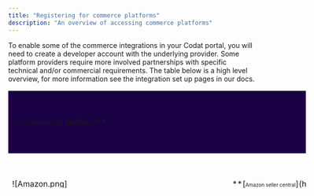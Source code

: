 ```yaml
---
title: "Registering for commerce platforms"
description: "An overview of accessing commerce platforms"
---
```


To enable some of the commerce integrations in your Codat portal, you will need to create a developer account with the underlying provider. Some platform providers require more involved partnerships with specific technical and/or commercial requirements. The table below is a high level overview, for more information see the integration set up pages in our docs.

<table style="border-collapse: collapse; height: 197px; border-color: #eaeaea; width: 120%; margin-right: auto; margin-left: auto;" cellpadding="5">

<tbody>

<tr style="height: 10px;">

<td style="height: 10px; background-color: #1a0044; width: 24.2089%;" colspan="2"><span class="wysiwyg-font-size-small wysiwyg-color-black10">**Commerce platform**</span></td>

<td style="height: 10px; background-color: #1a0044; width: 12.5424%;"><span class="wysiwyg-font-size-small wysiwyg-color-black10">**Is registration needed to enable the integration?**</span></td>

<td style="height: 10px; background-color: #1a0044; width: 10.9947%;"><span class="wysiwyg-font-size-small wysiwyg-color-black10">**How easy is it to register?**</span></td>

<td style="height: 10px; background-color: #1a0044; width: 11.4709%;"><span class="wysiwyg-font-size-small wysiwyg-color-black10">**Do they have a marketplace partner program?**</span></td>

<td style="height: 10px; background-color: #1a0044; width: 9.20893%;"><span class="wysiwyg-font-size-small"><span class="wysiwyg-color-black10">**Are there restrictions** </span><span class="wysiwyg-color-black10">**on who can connect?**</span></span></td>

<td style="height: 10px; background-color: #1a0044; width: 63.9709%;"><span class="wysiwyg-font-size-small wysiwyg-color-black10">**Additional information**</span></td>

</tr>

<tr style="height: 1px;">

<td style="width: 5.39374%; height: 1px; border-color: #eaeaea;">![Amazon.png](/hc/article_attachments/4421253048221/Amazon.png)</td>

<td style="width: 18.8152%; border-color: #eaeaea; height: 1px;">**<span class="wysiwyg-font-size-small">[<font size="1">Amazon seller central</font>](https://docs.codat.io/integrations/commerce/amazon-seller-central/commerce-amazon-seller-central)</span>**</td>

<td class="wysiwyg-text-align-center" style="width: 12.5424%; border-color: #eaeaea; height: 1px;"><span class="wysiwyg-font-size-small">Yes*</span></td>

<td class="wysiwyg-text-align-center" style="width: 10.9947%; border-color: #eaeaea; height: 1px;"><span class="wysiwyg-color-red110">**<span class="wysiwyg-font-size-small">Hard</span>**</span></td>

<td class="wysiwyg-text-align-center" style="width: 11.4709%; border-color: #eaeaea; height: 1px;"><span class="wysiwyg-font-size-small">Yes</span></td>

<td class="wysiwyg-text-align-center" style="width: 9.20893%; border-color: #eaeaea; height: 1px;"><span class="wysiwyg-font-size-small">No</span></td>

<td style="width: 63.9709%; border-color: #eaeaea; height: 1px;"><span class="wysiwyg-font-size-small">* You may request to use Codat's marketplace credentials to avoid registration by emailing solutions@codat.io.</span></td>

</tr>

<tr>

<td style="width: 5.39374%; border-color: #eaeaea;">![bC.png](/hc/article_attachments/9130078212509)</td>

<td style="width: 18.8152%; border-color: #eaeaea;">**<span class="wysiwyg-font-size-small">[BigCommerce](https://docs.codat.io/integrations/commerce/bigcommerce/commerce-bigcommerce)</span>**</td>

<td class="wysiwyg-text-align-center" style="width: 12.5424%; border-color: #eaeaea;"><span class="wysiwyg-font-size-small">No</span></td>

<td class="wysiwyg-text-align-center" style="width: 10.9947%; border-color: #eaeaea;"><span class="wysiwyg-color-green110">**<span class="wysiwyg-font-size-small"><span class="wysiwyg-font-size-small wysiwyg-color-green110">Not required</span></span>**</span></td>

<td class="wysiwyg-text-align-center" style="width: 11.4709%; border-color: #eaeaea;"><span class="wysiwyg-font-size-small">No</span></td>

<td class="wysiwyg-text-align-center" style="width: 9.20893%; border-color: #eaeaea;"><span class="wysiwyg-font-size-small">No</span></td>

<td style="width: 63.9709%; border-color: #eaeaea;">

<span class="wysiwyg-font-size-small">To use the BigCommerce integration a merchant must have the correct scopes set. <span>If a merchant doesn't have these scopes set, they'll need to create a new store API account and enter their new store credentials in Link (see</span> [SMB customer: Authenticate and connect your commerce data](https://docs.codat.io/integrations/commerce/bigcommerce/commerce-bigcommerce-setup#smb-customer-authenticate-and-connect-your-commerce-data)<span>).</span></span>

</td>

</tr>

<tr style="height: 22px; border-bottom: 1px grey;">

<td class="wysiwyg-text-align-center" style="width: 5.39374%; height: 24px; border-color: #eaeaea;">![Clover.png](/hc/article_attachments/4421239814813/Clover.png)</td>

<td style="width: 18.8152%; height: 24px; border-color: #eaeaea;">**<span class="wysiwyg-font-size-small">[Clover](https://docs.codat.io/integrations/commerce/clover/commerce-clover)</span>**</td>

<td class="wysiwyg-text-align-center" style="width: 12.5424%; height: 24px; border-color: #eaeaea;"><span class="wysiwyg-font-size-small">Yes</span></td>

<td class="wysiwyg-text-align-center" style="width: 10.9947%; height: 24px; border-color: #eaeaea;"><span class="wysiwyg-color-green110">**<span class="wysiwyg-font-size-small">Easy</span>**</span></td>

<td class="wysiwyg-text-align-center" style="width: 11.4709%; height: 24px; border-color: #eaeaea;"><span class="wysiwyg-font-size-small">Yes</span></td>

<td class="wysiwyg-text-align-center" style="width: 9.20893%; height: 24px; border-color: #eaeaea;"><span class="wysiwyg-font-size-small">Yes</span></td>

<td style="width: 63.9709%; height: 24px; border-color: #eaeaea;">

<span class="wysiwyg-font-size-small">Companies that offer lending services are not able to use the Clover API.</span>

<span class="wysiwyg-font-size-small">There are Sandbox and Production developer portals available. The Production portal differs for the US & Canada and UK & Europe.</span>

</td>

</tr>

<tr>

<td style="width: 5.39374%; border-color: #eaeaea;">![lightspeed.png](/hc/article_attachments/9131257427613)</td>

<td style="width: 18.8152%; border-color: #eaeaea;">**<span class="wysiwyg-font-size-small">[Lightspeed Restaurant (K Series)](https://docs.codat.io/integrations/commerce/lightspeed-k/commerce-lightspeed-k)</span>**</td>

<td class="wysiwyg-text-align-center" style="width: 12.5424%; border-color: #eaeaea;"><span class="wysiwyg-font-size-small">Yes</span></td>

<td class="wysiwyg-text-align-center" style="width: 10.9947%; border-color: #eaeaea;"><span class="wysiwyg-color-green110">**<span class="wysiwyg-font-size-small">Easy</span>**</span></td>

<td class="wysiwyg-text-align-center" style="width: 11.4709%; border-color: #eaeaea;"><span class="wysiwyg-font-size-small">Yes</span></td>

<td class="wysiwyg-text-align-center" style="width: 9.20893%; border-color: #eaeaea;"><span class="wysiwyg-font-size-small">No</span></td>

<td style="width: 63.9709%; border-color: #eaeaea;"><span class="wysiwyg-font-size-small">Typically a <=7 working day turn around time on the partner application review</span></td>

</tr>

<tr style="height: 22px;">

<td style="width: 5.39374%; height: 10px; border-color: #eaeaea;">![mollie.png](/hc/article_attachments/4421260555421/mollie.png)</td>

<td style="width: 18.8152%; height: 10px; border-color: #eaeaea;">**<span class="wysiwyg-font-size-small">[Mollie](https://docs.codat.io/integrations/commerce/mollie/commerce-mollie)</span>**</td>

<td class="wysiwyg-text-align-center" style="width: 12.5424%; height: 10px; border-color: #eaeaea;"><span class="wysiwyg-font-size-small">Yes</span></td>

<td class="wysiwyg-text-align-center" style="width: 10.9947%; height: 10px; border-color: #eaeaea;"><span class="wysiwyg-color-green110">**<span class="wysiwyg-font-size-small">Easy</span>**</span></td>

<td class="wysiwyg-text-align-center" style="width: 11.4709%; height: 10px; border-color: #eaeaea;"><span class="wysiwyg-font-size-small">Yes</span></td>

<td class="wysiwyg-text-align-center" style="width: 9.20893%; height: 10px; border-color: #eaeaea;"><span class="wysiwyg-font-size-small">No</span></td>

<td style="width: 63.9709%; height: 10px; border-color: #eaeaea;"> </td>

</tr>

<tr style="height: 22px;">

<td style="width: 5.39374%; height: 10px; border-color: #eaeaea;">![Paypal.png](/hc/article_attachments/4421244916765/Paypal.png)</td>

<td style="width: 18.8152%; height: 10px; border-color: #eaeaea;">**<span class="wysiwyg-font-size-small">[Paypal](https://docs.codat.io/integrations/commerce/paypal/commerce-paypal)</span>**</td>

<td class="wysiwyg-text-align-center" style="width: 12.5424%; height: 10px; border-color: #eaeaea;"><span class="wysiwyg-font-size-small">Yes</span></td>

<td class="wysiwyg-text-align-center" style="width: 10.9947%; height: 10px; border-color: #eaeaea;"><span class="wysiwyg-color-green110">**<span class="wysiwyg-font-size-small">Easy</span>**</span></td>

<td class="wysiwyg-text-align-center" style="width: 11.4709%; height: 10px; border-color: #eaeaea;"><span class="wysiwyg-font-size-small">No</span></td>

<td class="wysiwyg-text-align-center" style="width: 9.20893%; height: 10px; border-color: #eaeaea;"><span class="wysiwyg-font-size-small">Yes</span></td>

<td style="width: 63.9709%; height: 10px; border-color: #eaeaea;"><span class="wysiwyg-font-size-small">You must have and eIDAS certificate and be regulated under open banking to access the Paypal API.</span>  
<span class="wysiwyg-font-size-small">The paypal integration is not currently available to those outside Europe.</span></td>

</tr>

<tr style="height: 22px;">

<td style="width: 5.39374%; height: 10px; border-color: #eaeaea;">![presta.png](/hc/article_attachments/4421239807517/presta.png)</td>

<td style="width: 18.8152%; height: 10px; border-color: #eaeaea;">**<span class="wysiwyg-font-size-small">[PrestaShop](https://docs.codat.io/integrations/commerce/prestashop/commerce-prestashop)</span>**</td>

<td class="wysiwyg-text-align-center" style="width: 12.5424%; height: 10px; border-color: #eaeaea;"><span class="wysiwyg-font-size-small">No</span></td>

<td class="wysiwyg-text-align-center" style="width: 10.9947%; height: 10px; border-color: #eaeaea;">**<span class="wysiwyg-font-size-small wysiwyg-color-green110">Not required</span>**</td>

<td class="wysiwyg-text-align-center" style="width: 11.4709%; height: 10px; border-color: #eaeaea;"><span class="wysiwyg-font-size-small">Yes</span></td>

<td class="wysiwyg-text-align-center" style="width: 9.20893%; height: 10px; border-color: #eaeaea;"><span class="wysiwyg-font-size-small">No</span></td>

<td style="width: 63.9709%; height: 10px; border-color: #eaeaea;"> </td>

</tr>

<tr style="height: 22px;">

<td style="width: 5.39374%; height: 10px; border-color: #eaeaea;">![shopify.png](/hc/article_attachments/4421275650333/shopify.png)</td>

<td style="width: 18.8152%; height: 10px; border-color: #eaeaea;">**<span class="wysiwyg-font-size-small">[Shopify](https://docs.codat.io/integrations/commerce/shopify/commerce-shopify)</span>**</td>

<td class="wysiwyg-text-align-center" style="width: 12.5424%; height: 10px; border-color: #eaeaea;"><span class="wysiwyg-font-size-small">Yes*</span></td>

<td class="wysiwyg-text-align-center" style="width: 10.9947%; height: 10px; border-color: #eaeaea;">**<span class="wysiwyg-font-size-small wysiwyg-color-green110"><span class="wysiwyg-color-red110"><span class="wysiwyg-font-size-small">Hard</span></span>  
</span>**</td>

<td class="wysiwyg-text-align-center" style="width: 11.4709%; height: 10px; border-color: #eaeaea;"><span class="wysiwyg-font-size-small">Yes</span></td>

<td class="wysiwyg-text-align-center" style="width: 9.20893%; height: 10px; border-color: #eaeaea;"><span class="wysiwyg-font-size-small">Yes</span></td>

<td style="width: 63.9709%; height: 10px; border-color: #eaeaea;">

<span class="wysiwyg-font-size-small">*</span> <span class="wysiwyg-font-size-small">Companies that provide capital loans are not able to register a public app with Shopify.</span>

<span class="wysiwyg-font-size-small">There is a potential wait of up to 2 weeks for public app approval (and a number of steps to be aware of). </span>

<span class="wysiwyg-font-size-small">Codat offers the ability to connect to Shopify via [custom apps](https://docs.codat.io/integrations/commerce/shopify/commerce-shopify-custom-apps) as an alternative.</span>

</td>

</tr>

<tr style="height: 67px;">

<td style="width: 5.39374%; border-color: #eaeaea; height: 10px;">![square.png](/hc/article_attachments/4421244885405/square.png)</td>

<td style="width: 18.8152%; border-color: #eaeaea; height: 10px;">**<span class="wysiwyg-font-size-small">[Square](https://docs.codat.io/integrations/commerce/square/commerce-square)</span>**</td>

<td class="wysiwyg-text-align-center" style="width: 12.5424%; border-color: #eaeaea; height: 10px;"><span class="wysiwyg-font-size-small">Yes</span></td>

<td class="wysiwyg-text-align-center" style="width: 10.9947%; border-color: #eaeaea; height: 10px;"><span class="wysiwyg-color-green110">**<span class="wysiwyg-font-size-small">Easy</span>**</span></td>

<td class="wysiwyg-text-align-center" style="width: 11.4709%; border-color: #eaeaea; height: 10px;"><span class="wysiwyg-font-size-small">Yes</span></td>

<td class="wysiwyg-text-align-center" style="width: 9.20893%; border-color: #eaeaea; height: 10px;"><span class="wysiwyg-font-size-small">No</span></td>

<td style="width: 63.9709%; border-color: #eaeaea; height: 10px;"> </td>

</tr>

<tr style="height: 67px;">

<td style="width: 5.39374%; border-color: #eaeaea; height: 10px;">![Stripe.png](/hc/article_attachments/4421239763101/Stripe.png)</td>

<td style="width: 18.8152%; border-color: #eaeaea; height: 10px;">**<span class="wysiwyg-font-size-small">[Stripe](https://docs.codat.io/integrations/commerce/stripe/commerce-stripe)</span>**</td>

<td class="wysiwyg-text-align-center" style="width: 12.5424%; border-color: #eaeaea; height: 10px;"><span class="wysiwyg-font-size-small">Yes</span></td>

<td class="wysiwyg-text-align-center" style="width: 10.9947%; border-color: #eaeaea; height: 10px;"><span class="wysiwyg-color-green110">**<span class="wysiwyg-font-size-small">Easy</span>**</span></td>

<td class="wysiwyg-text-align-center" style="width: 11.4709%; border-color: #eaeaea; height: 10px;"><span class="wysiwyg-font-size-small">Yes</span></td>

<td class="wysiwyg-text-align-center" style="width: 9.20893%; border-color: #eaeaea; height: 10px;"><span class="wysiwyg-font-size-small">No</span></td>

<td style="width: 63.9709%; border-color: #eaeaea; height: 10px;"><span class="wysiwyg-font-size-small">Production accounts must be verified by Stripe. </span></td>

</tr>

<tr style="height: 22px;">

<td style="width: 5.39374%; border-color: #eaeaea; height: 10px;">![SumUp.png](/hc/article_attachments/4421244870813/SumUp.png)</td>

<td style="width: 18.8152%; border-color: #eaeaea; height: 10px;">**<span class="wysiwyg-font-size-small">[SumUp](https://docs.codat.io/integrations/commerce/sumup/commerce-sumup)</span>**</td>

<td class="wysiwyg-text-align-center" style="width: 12.5424%; border-color: #eaeaea; height: 10px;"><span class="wysiwyg-font-size-small">Yes</span></td>

<td class="wysiwyg-text-align-center" style="width: 10.9947%; border-color: #eaeaea; height: 10px;"><span class="wysiwyg-color-green110">**<span class="wysiwyg-font-size-small">Easy</span>**</span></td>

<td class="wysiwyg-text-align-center" style="width: 11.4709%; border-color: #eaeaea; height: 10px;"><span class="wysiwyg-font-size-small">No</span></td>

<td class="wysiwyg-text-align-center" style="width: 9.20893%; border-color: #eaeaea; height: 10px;"><span class="wysiwyg-font-size-small">No</span></td>

<td style="width: 63.9709%; border-color: #eaeaea; height: 10px;"> </td>

</tr>

<tr style="height: 67px;">

<td style="width: 5.39374%; border-color: #eaeaea; height: 11px;">![woo.png](/hc/article_attachments/4421260519709/woo.png)</td>

<td style="width: 18.8152%; border-color: #eaeaea; height: 11px;">**<span class="wysiwyg-font-size-small">[WooCommerce](https://docs.codat.io/integrations/commerce/woocommerce/commerce-woocommerce)</span>**</td>

<td class="wysiwyg-text-align-center" style="width: 12.5424%; border-color: #eaeaea; height: 11px;"><span class="wysiwyg-font-size-small">No</span></td>

<td class="wysiwyg-text-align-center" style="width: 10.9947%; border-color: #eaeaea; height: 11px;">**<span class="wysiwyg-font-size-small wysiwyg-color-green110">Not required</span>**</td>

<td class="wysiwyg-text-align-center" style="width: 11.4709%; border-color: #eaeaea; height: 11px;"><span class="wysiwyg-font-size-small">No</span></td>

<td class="wysiwyg-text-align-center" style="width: 9.20893%; border-color: #eaeaea; height: 11px;"><span class="wysiwyg-font-size-small">No</span></td>

<td style="width: 63.9709%; border-color: #eaeaea; height: 11px;"> </td>

</tr>

<tr style="height: 22px;">

<td style="width: 5.39374%; border-color: #eaeaea; height: 10px;">![zettle.png](/hc/article_attachments/4421244869405/zettle.png)</td>

<td style="width: 18.8152%; border-color: #eaeaea; height: 10px;">**<span class="wysiwyg-font-size-small">[Zettle by Paypal](https://docs.codat.io/integrations/commerce/zettle/commerce-zettle)</span>**</td>

<td class="wysiwyg-text-align-center" style="width: 12.5424%; border-color: #eaeaea; height: 10px;"><span class="wysiwyg-font-size-small">Yes</span></td>

<td class="wysiwyg-text-align-center" style="width: 10.9947%; border-color: #eaeaea; height: 10px;"><span class="wysiwyg-color-green110">**<span class="wysiwyg-font-size-small">Easy</span>**</span></td>

<td class="wysiwyg-text-align-center" style="width: 11.4709%; border-color: #eaeaea; height: 10px;"><span class="wysiwyg-font-size-small">No</span></td>

<td class="wysiwyg-text-align-center" style="width: 9.20893%; border-color: #eaeaea; height: 10px;"><span class="wysiwyg-font-size-small">No</span></td>

<td style="width: 63.9709%; border-color: #eaeaea; height: 10px;">

<span class="wysiwyg-font-size-small">The Zettle APIs are not currently supported in the United States. </span>

</td>

</tr>

</tbody>

</table>